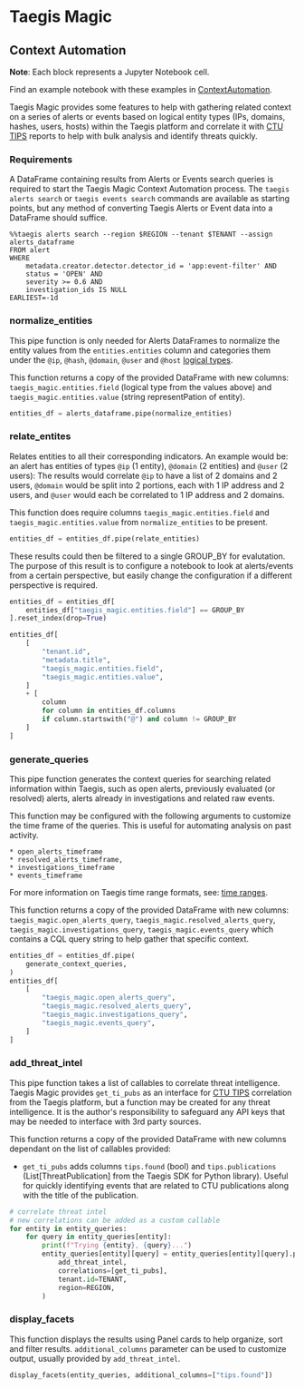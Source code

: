 # Taegis Magic

## Context Automation

**Note**: Each block represents a Jupyter Notebook cell.

Find an example notebook with these examples in [ContextAutomation](notebooks/ContextAutomation.ipynb).

Taegis Magic provides some features to help with gathering related context on a series of alerts or events based on logical entity types (IPs, domains, hashes, users, hosts) within the Taegis platform and correlate it with [CTU TIPS](https://docs.ctpx.secureworks.com/dashboard/alert_triage_dashboard/#threat-intelligence-reports) reports to help with bulk analysis and identify threats quickly.

### Requirements

A DataFrame containing results from Alerts or Events search queries is required to start the Taegis Magic Context Automation process.  The `taegis alerts search` or `taegis events search` commands are available as starting points, but any method of converting Taegis Alerts or Event data into a DataFrame should suffice.

```
%%taegis alerts search --region $REGION --tenant $TENANT --assign alerts_dataframe
FROM alert
WHERE
    metadata.creator.detector.detector_id = 'app:event-filter' AND
    status = 'OPEN' AND
    severity >= 0.6 AND
    investigation_ids IS NULL
EARLIEST=-1d
```

### normalize_entities

This pipe function is only needed for Alerts DataFrames to normalize the entity values from the `entities.entities` column and categories them under the `@ip`, `@hash`, `@domain`, `@user` and `@host` [logical types](https://docs.ctpx.secureworks.com/search/builder/advanced_search/#logical-types).

This function returns a copy of the provided DataFrame with new columns: `taegis_magic.entities.field` (logical type from the values above) and `taegis_magic.entities.value` (string representPation of entity).

```python
entities_df = alerts_dataframe.pipe(normalize_entities)
```

### relate_entites

Relates entities to all their corresponding indicators.  An example would be: an alert has entities of types `@ip` (1 entity), `@domain` (2 entities) and `@user` (2 users):  The results would correlate `@ip` to have a list of 2 domains and 2 users, `@domain` would be split into 2 portions, each with 1 IP address and 2 users, and `@user` would each be correlated to 1 IP address and 2 domains.

This function does require columns `taegis_magic.entities.field` and `taegis_magic.entities.value` from `normalize_entities` to be present.


```python
entities_df = entities_df.pipe(relate_entities)
```

These results could then be filtered to a single GROUP_BY for evalutation.  The purpose of this result is to configure a notebook to look at alerts/events from a certain perspective, but easily change the configuration if a different perspective is required.

```python
entities_df = entities_df[
    entities_df["taegis_magic.entities.field"] == GROUP_BY
].reset_index(drop=True)
```

```python
entities_df[
    [
        "tenant.id",
        "metadata.title",
        "taegis_magic.entities.field",
        "taegis_magic.entities.value",
    ]
    + [
        column
        for column in entities_df.columns
        if column.startswith("@") and column != GROUP_BY
    ]
]
```

### generate_queries

This pipe function generates the context queries for searching related information within Taegis, such as open alerts, previously evaluated (or resolved) alerts, alerts already in investigations and related raw events.

This function may be configured with the following arguments to customize the time frame of the queries.  This is useful for automating analysis on past activity.

    * open_alerts_timeframe
    * resolved_alerts_timeframe,
    * investigations_timeframe
    * events_timeframe

For more information on Taegis time range formats, see:
[time ranges](https://docs.ctpx.secureworks.com/search/querylanguage/advanced_search/#time-ranges).

This function returns a copy of the provided DataFrame with new columns:
`taegis_magic.open_alerts_query`, `taegis_magic.resolved_alerts_query`, `taegis_magic.investigations_query`, `taegis_magic.events_query` which contains a CQL query string to help gather that specific context.

```python
entities_df = entities_df.pipe(
    generate_context_queries,
)
entities_df[
    [
        "taegis_magic.open_alerts_query",
        "taegis_magic.resolved_alerts_query",
        "taegis_magic.investigations_query",
        "taegis_magic.events_query",
    ]
]
```

### add_threat_intel

This pipe function takes a list of callables to correlate threat intelligence.  Taegis Magic provides `get_ti_pubs` as an interface for [CTU TIPS](https://docs.ctpx.secureworks.com/dashboard/alert_triage_dashboard/#threat-intelligence-reports) correlation from the Taegis platform, but a function may be created for any threat intelligence.  It is the author's responsibility to safeguard any API keys that may be needed to interface with 3rd party sources.

This function returns a copy of the provided DataFrame with new columns dependant on the list of callables provided:

* `get_ti_pubs` adds columns `tips.found` (bool) and `tips.publications` (List[ThreatPublication] from the Taegis SDK for Python library).  Useful for quickly identifying events that are related to CTU publications along with the title of the publication.

```python
# correlate threat intel
# new correlations can be added as a custom callable
for entity in entity_queries:
    for query in entity_queries[entity]:
        print(f"Trying {entity}, {query}...")
        entity_queries[entity][query] = entity_queries[entity][query].pipe(
            add_threat_intel,
            correlations=[get_ti_pubs],
            tenant.id=TENANT,
            region=REGION,
        )
```

### display_facets

This function displays the results using Panel cards to help organize, sort and filter results.  `additional_columns` parameter can be used to customize output, usually provided by `add_threat_intel`.

```python
display_facets(entity_queries, additional_columns=["tips.found"])
```
